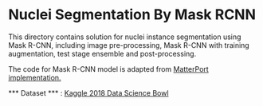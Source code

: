 # Nuclei Segmentation By Mask RCNN 

This directory contains solution for nuclei instance segmentation using Mask R-CNN, including image pre-processing, Mask R-CNN with training augmentation, test stage ensemble and post-processing.

The code for Mask R-CNN model is adapted from [MatterPort implementation.](https://github.com/matterport/Mask_RCNN)

*** Dataset *** : [Kaggle 2018 Data Science Bowl](https://www.kaggle.com/c/data-science-bowl-2018) 
